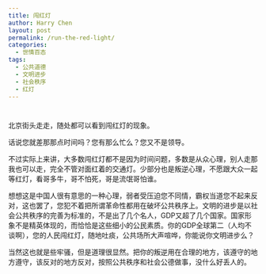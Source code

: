 ```yaml
---
title: 闯红灯
author: Harry Chen
layout: post
permalink: /run-the-red-light/
categories:
  - 世情百态
tags:
  - 公共道德
  - 文明进步
  - 社会秩序
  - 红灯
---
```

# 

北京街头走走，随处都可以看到闯红灯的现象。

话说您就差那那点时间吗？您有那么忙么？您又不是领导。

不过实际上来讲，大多数闯红灯都不是因为时间问题，多数是从众心理，别人走那我也可以走，完全不管对面红着的交通灯。少部分也是叛逆心理，不愿跟大众一起等红灯，看哥多牛，哥不怕死，哥是流氓哥怕谁。

想想这是中国人很有意思的一种心理，弱者受压迫您不同情，霸权当道您不起来反对，这也罢了，您犯不着把所谓革命性都用在破坏公共秩序上。文明的进步是以社会公共秩序的完善为标准的，不是出了几个名人，GDP又超了几个国家。国家形象不是精英体现的，而恰恰是这些细小的公民素质。你的GDP全球第二（人均不谈啊），您的人民闯红灯，随地吐痰，公共场所大声喧哗，你能说你文明进步么？

当然这也就是些牢骚，但是道理很显然。把你的叛逆用在合理的地方，该遵守的地方遵守，该反对的地方反对，按照公共秩序和社会公德做事，没什么好丢人的。